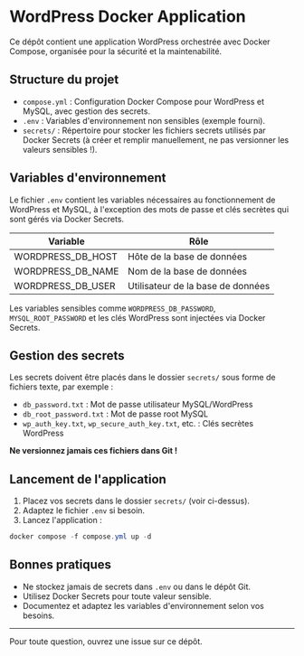 # WordPress Docker Application

Ce dépôt contient une application WordPress orchestrée avec Docker Compose, organisée pour la sécurité et la maintenabilité.

## Structure du projet

- `compose.yml` : Configuration Docker Compose pour WordPress et MySQL, avec gestion des secrets.
- `.env` : Variables d'environnement non sensibles (exemple fourni).
- `secrets/` : Répertoire pour stocker les fichiers secrets utilisés par Docker Secrets (à créer et remplir manuellement, ne pas versionner les valeurs sensibles !).

## Variables d'environnement

Le fichier `.env` contient les variables nécessaires au fonctionnement de WordPress et MySQL, à l'exception des mots de passe et clés secrètes qui sont gérés via Docker Secrets.

| Variable                | Rôle                                      |
|-------------------------|--------------------------------------------|
| WORDPRESS_DB_HOST       | Hôte de la base de données                 |
| WORDPRESS_DB_NAME       | Nom de la base de données                  |
| WORDPRESS_DB_USER       | Utilisateur de la base de données          |

Les variables sensibles comme `WORDPRESS_DB_PASSWORD`, `MYSQL_ROOT_PASSWORD` et les clés WordPress sont injectées via Docker Secrets.

## Gestion des secrets

Les secrets doivent être placés dans le dossier `secrets/` sous forme de fichiers texte, par exemple :

- `db_password.txt` : Mot de passe utilisateur MySQL/WordPress
- `db_root_password.txt` : Mot de passe root MySQL
- `wp_auth_key.txt`, `wp_secure_auth_key.txt`, etc. : Clés secrètes WordPress

**Ne versionnez jamais ces fichiers dans Git !**

## Lancement de l'application

1. Placez vos secrets dans le dossier `secrets/` (voir ci-dessus).
2. Adaptez le fichier `.env` si besoin.
3. Lancez l'application :

```powershell
docker compose -f compose.yml up -d
```

## Bonnes pratiques
- Ne stockez jamais de secrets dans `.env` ou dans le dépôt Git.
- Utilisez Docker Secrets pour toute valeur sensible.
- Documentez et adaptez les variables d'environnement selon vos besoins.

---

Pour toute question, ouvrez une issue sur ce dépôt.
